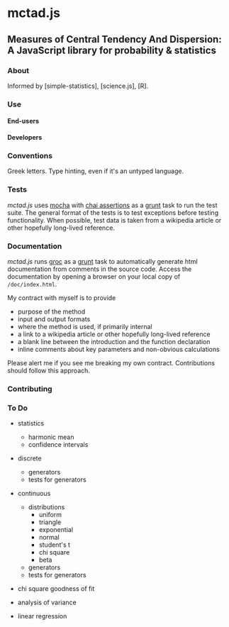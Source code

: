 mctad.js
========

## Measures of Central Tendency And Dispersion: A JavaScript library for probability &amp; statistics

### About
Informed by [simple-statistics], [science.js], [R].

### Use

#### End-users


#### Developers


### Conventions

Greek letters.
Type hinting, even if it's an untyped language.

### Tests
_mctad.js_ uses [mocha]() with [chai assertions]() as a [grunt](http://gruntjs.com/) task to run the test suite. The general format of the tests is to test exceptions before testing functionality. When possible, test data is taken from a wikipedia article or other hopefully long-lived reference.


### Documentation
_mctad.js_ runs [groc](http://nevir.github.io/groc/) as a [grunt](http://gruntjs.com/) task to automatically generate html documentation from comments in the source code. Access the documentation by opening a browser on your local copy of `/doc/index.html`.

My contract with myself is to provide

  * purpose of the method
  * input and output formats
  * where the method is used, if primarily internal
  * a link to a wikipedia article or other hopefully long-lived reference
  * a blank line between the introduction and the function declaration
  * inline comments about key parameters and non-obvious calculations

Please alert me if you see me breaking my own contract. Contributions should follow this approach.


### Contributing


### To Do

* statistics
  * harmonic mean
  * confidence intervals

* discrete
  * generators
  * tests for generators

* continuous
  * distributions
    * uniform
    * triangle
    * exponential
    * normal
    * student's t
    * chi square
    * beta
  * generators
  * tests for generators

* chi square goodness of fit
* analysis of variance
* linear regression
